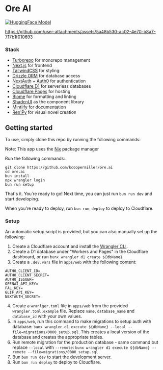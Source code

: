 # Ore AI

[![HuggingFace Model](https://img.shields.io/badge/%F0%9F%A4%97-Sprite%20Model-yellow)](https://huggingface.co/kcoopermiller/sprit3-sh33t)

https://github.com/user-attachments/assets/5a48b530-ac02-4e70-b8a7-717b1f010693

### Stack

- [Turborepo](https://turbo.build/) for monorepo management
- [Next.js](https://nextjs.org/) for frontend
- [TailwindCSS](https://tailwindcss.com/) for styling
- [Drizzle ORM](https://orm.drizzle.team/) for database access
- [NextAuth](https://next-auth.js.org/) + [Auth0](https://auth0.com/) for authentication
- [Cloudflare D1](https://www.cloudflare.com/developer-platform/d1/) for serverless databases
- [Cloudflare Pages](https://pages.cloudflare.com/) for hosting
- [Biome](https://biomejs.dev/) for formatting and linting
- [ShadcnUI](https://shadcn.com/) as the component library
- [Mintlify](https://mintlify.com/) for documentation
- [Ren'Py](https://www.renpy.org/) for visual novel creation

## Getting started

To use, simply clone this repo by running the following commands:

Note: This app uses the [Nix](https://nixos.org/) package manager

Run the following commands:

```
git clone https://github.com/kcoopermiller/ore.ai
cd ore.ai
bun install
npx wrangler login
bun run setup
```

That's it. You're ready to go! Next time, you can just run `bun run dev` and start developing.

When you're ready to deploy, run `bun run deploy` to deploy to Cloudflare.

### Setup

An automatic setup script is provided, but you can also manually set up the following:

1. Create a Cloudflare account and install the [Wrangler CLI](https://developers.cloudflare.com/workers/wrangler/install-and-update/#installupdate-wrangler).
2. Create a D1 database under "Workers and Pages" in the Cloudflare dashboard, or run `bunx wrangler d1 create ${dbName}`
3. Create a `.dev.vars` file in `apps/web` with the following content:

```
AUTH0_CLIENT_ID=
AUTH0_CLIENT_SECRET=
AUTH0_ISSUER=
OPENAI_API_KEY=
FAL_KEY=
GLIF_API_KEY=
NEXTAUTH_SECRET=
```

4. Create a `wranlger.toml` file in `apps/web` from the provided `wrangler.toml.example` file. Replace `name`, `database_name` and `database_id` with your own values.
5. In `apps/web`, run this command to make migrations to setup auth with database: `bunx wrangler d1 execute ${dbName} --local --file=migrations/0000_setup.sql`. This creates a local version of the database and creates the appropriate tables.
6. Run remote migration for the production database - same command but replace `--local` with `--remote`: `bunx wrangler d1 execute ${dbName} --remote --file=migrations/0000_setup.sql`
7. Bun `bun run dev` to start the development server.
8. Run `bun run deploy` to deploy to Cloudflare.

